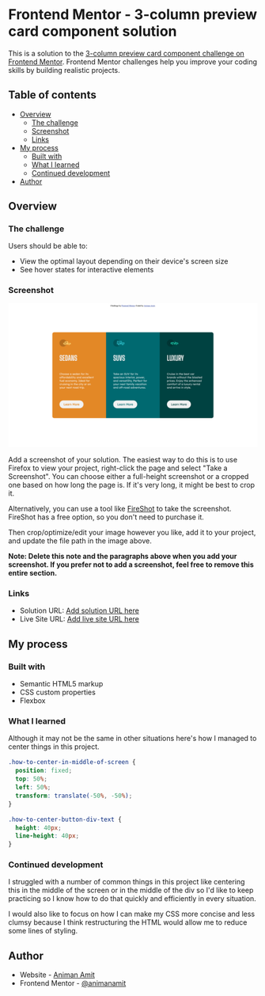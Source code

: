 # Frontend Mentor - 3-column preview card component solution

This is a solution to the [3-column preview card component challenge on Frontend Mentor](https://www.frontendmentor.io/challenges/3column-preview-card-component-pH92eAR2-). Frontend Mentor challenges help you improve your coding skills by building realistic projects.

## Table of contents

- [Overview](#overview)
  - [The challenge](#the-challenge)
  - [Screenshot](#screenshot)
  - [Links](#links)
- [My process](#my-process)
  - [Built with](#built-with)
  - [What I learned](#what-i-learned)
  - [Continued development](#continued-development)
- [Author](#author)

## Overview

### The challenge

Users should be able to:

- View the optimal layout depending on their device's screen size
- See hover states for interactive elements

### Screenshot

![](./screenshot.png)

Add a screenshot of your solution. The easiest way to do this is to use Firefox to view your project, right-click the page and select "Take a Screenshot". You can choose either a full-height screenshot or a cropped one based on how long the page is. If it's very long, it might be best to crop it.

Alternatively, you can use a tool like [FireShot](https://getfireshot.com/) to take the screenshot. FireShot has a free option, so you don't need to purchase it.

Then crop/optimize/edit your image however you like, add it to your project, and update the file path in the image above.

**Note: Delete this note and the paragraphs above when you add your screenshot. If you prefer not to add a screenshot, feel free to remove this entire section.**

### Links

- Solution URL: [Add solution URL here](https://your-solution-url.com)
- Live Site URL: [Add live site URL here](https://animanamit.github.io/frontendmentor-3-column-preview-card-component/)

## My process

### Built with

- Semantic HTML5 markup
- CSS custom properties
- Flexbox

### What I learned

Although it may not be the same in other situations here's how I managed to center things in this project.

```css
.how-to-center-in-middle-of-screen {
  position: fixed;
  top: 50%;
  left: 50%;
  transform: translate(-50%, -50%);
}
```

```css
.how-to-center-button-div-text {
  height: 40px;
  line-height: 40px;
}
```

### Continued development

I struggled with a number of common things in this project like centering this in the middle of the screen or in the middle of the div so I'd like to keep practicing so I know how to do that quickly and efficiently in every situation.

I would also like to focus on how I can make my CSS more concise and less clumsy because I think restructuring the HTML would allow me to reduce some lines of styling.

## Author

- Website - [Animan Amit](https://www.animanamit.dev)
- Frontend Mentor - [@animanamit](https://www.frontendmentor.io/profile/animanamit)
